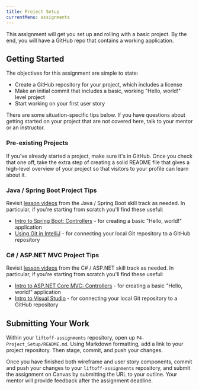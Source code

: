```yaml
---
title: Project Setup
currentMenu: assignments
---
```


This assignment will get you set up and rolling with a basic project. By the end, you will have a GitHub repo that contains a working application.

## Getting Started

The objectives for this assignment are simple to state:

- Create a GitHub repository for your project, which includes a license
- Make an initial commit that includes a basic, working "Hello, world!" level project
- Start working on your first user story

There are some situation-specific tips below. If you have questions about getting started on your project that are not covered here, talk to your mentor or an instructor.

### Pre-existing Projects

If you've already started a project, make sure it's in GitHub. Once you check that one off, take the extra step of creating a solid README file that gives a high-level overview of your project so that visitors to your profile can learn about it.

### Java / Spring Boot Project Tips

Revisit [lesson videos](http://education.launchcode.org/skills-back-end-java/videos/) from the Java / Spring Boot skill track as needed. In particular, if you're starting from scratch you'll find these useful:

- [Intro to Spring Boot: Controllers](http://education.launchcode.org/skills-back-end-java/videos/intro-to-spring-boot-controllers/) - for creating a basic "Hello, world!" application
- [Using Git in IntelliJ](http://education.launchcode.org/skills-back-end-java/videos/using-git-in-intellij/) - for connecting your local Git repository to a GitHub repository

### C# / ASP.NET MVC Project Tips

Revisit [lesson videos](http://education.launchcode.org/skills-back-end-csharp/videos/) from the C# / ASP.NET skill track as needed. In particular, if you're starting from scratch you'll find these useful:

- [Intro to ASP.NET Core MVC: Controllers](http://education.launchcode.org/skills-back-end-csharp/videos/intro-to-mvc-controllers/) - for creating a basic "Hello, world!" application
- [Intro to Visual Studio](http://education.launchcode.org/skills-back-end-csharp/videos/intro-to-visual-studio/) - for connecting your local Git repository to a GitHub repository

## Submitting Your Work

Within your `liftoff-assignments` repository, open up `P4-Project_Setup/README.md`. Using Markdown formatting, add a link to your project repository. Then stage, commit, and push your changes.

Once you have finished both wireframe and user story components, commit and push your changes to your `liftoff-assignments` repository, and submit the assignment on Canvas by submitting the URL to your outline. Your mentor will provide feedback after the assignment deadline.

